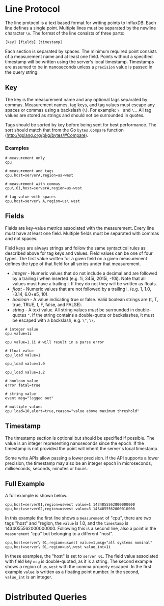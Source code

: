 # Line Protocol

The line protocol is a text based format for writing points to InfluxDB.  Each line defines a single point. 
Multiple lines must be separated by the newline character `\n`. The format of the line consists of three parts:

```
[key] [fields] [timestamp]
```

Each section is separated by spaces.  The minimum required point consists of a measurement name and at least one field. Points without a specified timestamp will be written using the server's local timestamp. Timestamps are assumed to be in nanoseconds unless a `precision` value is passed in the query string.

## Key

The key is the measurement name and any optional tags separated by commas.  Measurement names, tag keys, and tag values must escape any spaces or commas using a backslash (`\`). For example: `\ ` and `\,`.  All tag values are stored as strings and should not be surrounded in quotes. 

Tags should be sorted by key before being sent for best performance. The sort should match that from the Go `bytes.Compare` function (http://golang.org/pkg/bytes/#Compare).

### Examples

```
# measurement only
cpu

# measurement and tags
cpu,host=serverA,region=us-west

# measurement with commas
cpu\,01,host=serverA,region=us-west

# tag value with spaces
cpu,host=server\ A,region=us\ west
```

## Fields

Fields are key-value metrics associated with the measurement.  Every line must have at least one field.  Multiple fields must be separated with commas and not spaces.

Field keys are always strings and follow the same syntactical rules as described above for tag keys and values. Field values can be one of four types.  The first value written for a given field on a given measurement defines the type of that field for all series under that measurement.

* _integer_ - Numeric values that do not include a decimal and are followed by a trailing i when inserted (e.g. 1i, 345i, 2015i, -10i). Note that all values must have a trailing i. If they do not they will be written as floats.
* _float_ - Numeric values that are not followed by a trailing i. (e.g. 1, 1.0, -3.14, 6.0+e5, 10).
* _boolean_ - A value indicating true or false.  Valid boolean strings are (t, T, true, TRUE, f, F, false, and FALSE).
* _string_ - A text value.  All string values _must_ be surrounded in double-quotes `"`.  If the string contains
a double-quote or backslashes, it must be escaped with a backslash, e.g. `\"`, `\\`.


```
# integer value
cpu value=1i

cpu value=1.1i # will result in a parse error

# float value
cpu_load value=1

cpu_load value=1.0

cpu_load value=1.2

# boolean value
error fatal=true

# string value
event msg="logged out"

# multiple values
cpu load=10,alert=true,reason="value above maximum threshold"
```

## Timestamp

The timestamp section is optional but should be specified if possible.  The value is an integer representing nanoseconds since the epoch. If the timestamp is not provided the point will inherit the server's local timestamp.

Some write APIs allow passing a lower precision.  If the API supports a lower precision, the timestamp may also be
an integer epoch in microseconds, milliseconds, seconds, minutes or hours.

## Full Example
A full example is shown below.
```
cpu,host=server01,region=uswest value=1 1434055562000000000
cpu,host=server02,region=uswest value=3 1434055562000010000
```
In this example the first line shows a `measurement` of "cpu", there are two tags "host" and "region, the `value` is 1.0, and the `timestamp` is 1434055562000000000. Following this is a second line, also a point in the `measurement` "cpu" but belonging to a different "host".
```
cpu,host=server\ 01,region=uswest value=1,msg="all systems nominal"
cpu,host=server\ 01,region=us\,west value_int=1i
```
In these examples, the "host" is set to `server 01`. The field value associated with field key `msg` is double-quoted, as it is a string. The second example shows a region of `us,west` with the comma properly escaped. In the first example `value` is written as a floating point number. In the second, `value_int` is an integer. 

# Distributed Queries

